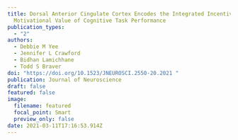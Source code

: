 ```yaml
---
title: Dorsal Anterior Cingulate Cortex Encodes the Integrated Incentive
  Motivational Value of Cognitive Task Performance
publication_types:
  - "2"
authors:
  - Debbie M Yee
  - Jennifer L Crawford
  - Bidhan Lamichhane
  - Todd S Braver
doi: "https://doi.org/10.1523/JNEUROSCI.2550-20.2021 "
publication: Journal of Neuroscience
draft: false
featured: false
image:
  filename: featured
  focal_point: Smart
  preview_only: false
date: 2021-03-11T17:16:53.914Z
---
```

